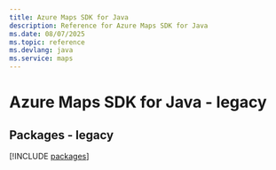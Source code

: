 ```yaml
---
title: Azure Maps SDK for Java
description: Reference for Azure Maps SDK for Java
ms.date: 08/07/2025
ms.topic: reference
ms.devlang: java
ms.service: maps
---
```

# Azure Maps SDK for Java - legacy
## Packages - legacy
[!INCLUDE [packages](maps-index.md)]